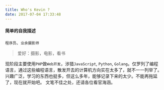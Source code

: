 ```yaml
---
title: Who's Kevin ?
date: 2017-07-04 17:33:48
---
```


#### 简单的自我描述 
`程序员`、`业余摄影师`
> 爱好：摄影，电影，看书

现阶段主要使用`PHP`做`Web开发`，涉猎`JavaScript`, `Python`, `Golang`。仅罗列了编程语言，通过这些编程语言，散发开去的计算机方向实在太多了，就不一一列举了。
兴趣广泛，学习的东西也挺多，但这么多年，能够记录下来的太少。不能再拖延了，现在就开始吧。
文笔不佳之处，还请各位看官海涵。
